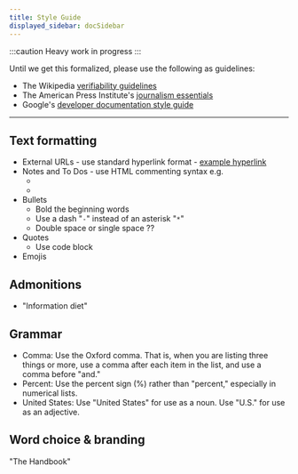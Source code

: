 ```yaml
---
title: Style Guide
displayed_sidebar: docSidebar
---
```

:::caution Heavy work in progress
:::

Until we get this formalized, please use the following as guidelines:

* The Wikipedia [verifiability guidelines](https://en.wikipedia.org/wiki/Wikipedia:Verifiability)
* The American Press Institute's [journalism essentials](https://www.americanpressinstitute.org/journalism-essentials)
* Google's [developer documentation style guide](https://developers.google.com/style)

- - -

## Text formatting

* External URLs - use standard hyperlink format - [example hyperlink](https://example.com)
* Notes and To Dos - use HTML commenting syntax e.g.
	* <!--make url-->
	* <!--citation-->
* Bullets
	* Bold the beginning words
	* Use a dash "`-`" instead of an asterisk "`*`" 
	* Double space or single space ??
* Quotes
	* Use code block
* Emojis

## Admonitions
* "Information diet"

## Grammar

- Comma: Use the Oxford comma. That is, when you are listing three things or more, use a comma after each item in the list, and use a comma before "and."
- Percent: Use the percent sign (%) rather than "percent," especially in numerical lists.
- United States: Use "United States" for use as a noun. Use "U.S." for use as an adjective.

## Word choice & branding

"The Handbook"